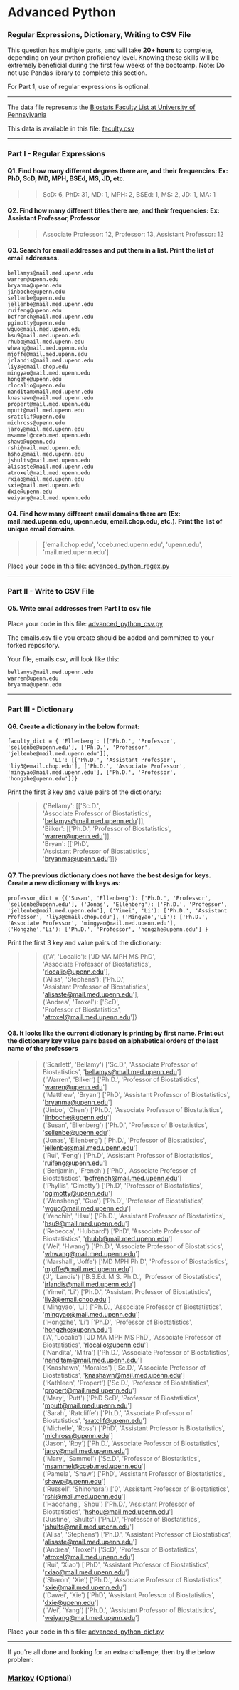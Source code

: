# Advanced Python    

### Regular Expressions, Dictionary, Writing to CSV File  

This question has multiple parts, and will take **20+ hours** to complete, depending on your python proficiency level.  Knowing these skills will be extremely beneficial during the first few weeks of the bootcamp.  Note:  Do not use Pandas library to complete this section.  

For Part 1, use of regular expressions is optional.  

---

The data file represents the [Biostats Faculty List at University of Pennsylvania](http://www.med.upenn.edu/cceb/biostat/faculty.shtml)

This data is available in this file:  [faculty.csv](python/faculty.csv)

--- 

### Part I - Regular Expressions  


#### Q1. Find how many different degrees there are, and their frequencies: Ex:  PhD, ScD, MD, MPH, BSEd, MS, JD, etc.

>> ScD: 6, PhD: 31, MD: 1, MPH: 2, BSEd: 1, MS: 2, JD: 1, MA: 1


#### Q2. Find how many different titles there are, and their frequencies:  Ex:  Assistant Professor, Professor

>> Associate Professor: 12, Professor: 13, Assistant Professor: 12


#### Q3. Search for email addresses and put them in a list.  Print the list of email addresses.

>> 
```
bellamys@mail.med.upenn.edu
warren@upenn.edu
bryanma@upenn.edu
jinboche@upenn.edu
sellenbe@upenn.edu
jellenbe@mail.med.upenn.edu
ruifeng@upenn.edu
bcfrench@mail.med.upenn.edu
pgimotty@upenn.edu
wguo@mail.med.upenn.edu
hsu9@mail.med.upenn.edu
rhubb@mail.med.upenn.edu
whwang@mail.med.upenn.edu
mjoffe@mail.med.upenn.edu
jrlandis@mail.med.upenn.edu
liy3@email.chop.edu
mingyao@mail.med.upenn.edu
hongzhe@upenn.edu
rlocalio@upenn.edu
nanditam@mail.med.upenn.edu
knashawn@mail.med.upenn.edu
propert@mail.med.upenn.edu
mputt@mail.med.upenn.edu
sratclif@upenn.edu
michross@upenn.edu
jaroy@mail.med.upenn.edu
msammel@cceb.med.upenn.edu
shawp@upenn.edu
rshi@mail.med.upenn.edu
hshou@mail.med.upenn.edu
jshults@mail.med.upenn.edu
alisaste@mail.med.upenn.edu
atroxel@mail.med.upenn.edu
rxiao@mail.med.upenn.edu
sxie@mail.med.upenn.edu
dxie@upenn.edu
weiyang@mail.med.upenn.edu
```

#### Q4. Find how many different email domains there are (Ex:  mail.med.upenn.edu, upenn.edu, email.chop.edu, etc.).  Print the list of unique email domains.

>> ['email.chop.edu', 'cceb.med.upenn.edu', 'upenn.edu', 'mail.med.upenn.edu']

Place your code in this file: [advanced_python_regex.py](python/advanced_python_regex.py)

---

### Part II - Write to CSV File

#### Q5.  Write email addresses from Part I to csv file

Place your code in this file: [advanced_python_csv.py](python/advanced_python_csv.py)

The emails.csv file you create should be added and committed to your forked repository.

Your file, emails.csv, will look like this:
```
bellamys@mail.med.upenn.edu
warren@upenn.edu
bryanma@upenn.edu
```

---

### Part III - Dictionary

#### Q6.  Create a dictionary in the below format:
```
faculty_dict = { 'Ellenberg': [['Ph.D.', 'Professor', 'sellenbe@upenn.edu'], ['Ph.D.', 'Professor', 'jellenbe@mail.med.upenn.edu']],
              'Li': [['Ph.D.', 'Assistant Professor', 'liy3@email.chop.edu'], ['Ph.D.', 'Associate Professor', 'mingyao@mail.med.upenn.edu'], ['Ph.D.', 'Professor', 'hongzhe@upenn.edu']]}
```
Print the first 3 key and value pairs of the dictionary:

>> {'Bellamy': [['Sc.D.',  
              'Associate Professor of Biostatistics',  
              'bellamys@mail.med.upenn.edu']],  
 'Bilker': [['Ph.D.', 'Professor of Biostatistics', 'warren@upenn.edu']],  
 'Bryan': [['PhD',  
            'Assistant Professor of Biostatistics',  
            'bryanma@upenn.edu']]}

#### Q7.  The previous dictionary does not have the best design for keys.  Create a new dictionary with keys as:

```
professor_dict = {('Susan', 'Ellenberg'): ['Ph.D.', 'Professor', 'sellenbe@upenn.edu'], ('Jonas', 'Ellenberg'): ['Ph.D.', 'Professor', 'jellenbe@mail.med.upenn.edu'], ('Yimei', 'Li'): ['Ph.D.', 'Assistant Professor', 'liy3@email.chop.edu'], ('Mingyao','Li'): ['Ph.D.', 'Associate Professor', 'mingyao@mail.med.upenn.edu'], ('Hongzhe','Li'): ['Ph.D.', 'Professor', 'hongzhe@upenn.edu'] }
```

Print the first 3 key and value pairs of the dictionary:

>> {('A', 'Localio'): ['JD MA MPH MS PhD',  
                    'Associate Professor of Biostatistics',  
                    'rlocalio@upenn.edu'],  
 ('Alisa', 'Stephens'): ['Ph.D.',  
                         'Assistant Professor of Biostatistics',   
                         'alisaste@mail.med.upenn.edu'],  
 ('Andrea', 'Troxel'): ['ScD',  
                        'Professor of Biostatistics',  
                        'atroxel@mail.med.upenn.edu']}

#### Q8.  It looks like the current dictionary is printing by first name.  Print out the dictionary key value pairs based on alphabetical orders of the last name of the professors

>> ('Scarlett', 'Bellamy') ['Sc.D.', 'Associate Professor of Biostatistics', 'bellamys@mail.med.upenn.edu']  
('Warren', 'Bilker') ['Ph.D.', 'Professor of Biostatistics', 'warren@upenn.edu']  
('Matthew', 'Bryan') ['PhD', 'Assistant Professor of Biostatistics', 'bryanma@upenn.edu']  
('Jinbo', 'Chen') ['Ph.D.', 'Associate Professor of Biostatistics', 'jinboche@upenn.edu']  
('Susan', 'Ellenberg') ['Ph.D.', 'Professor of Biostatistics', 'sellenbe@upenn.edu']  
('Jonas', 'Ellenberg') ['Ph.D.', 'Professor of Biostatistics', 'jellenbe@mail.med.upenn.edu']  
('Rui', 'Feng') ['Ph.D', 'Assistant Professor of Biostatistics', 'ruifeng@upenn.edu']  
('Benjamin', 'French') ['PhD', 'Associate Professor of Biostatistics', 'bcfrench@mail.med.upenn.edu']  
('Phyllis', 'Gimotty') ['Ph.D', 'Professor of Biostatistics', 'pgimotty@upenn.edu']  
('Wensheng', 'Guo') ['Ph.D', 'Professor of Biostatistics', 'wguo@mail.med.upenn.edu']  
('Yenchih', 'Hsu') ['Ph.D.', 'Assistant Professor of Biostatistics', 'hsu9@mail.med.upenn.edu']  
('Rebecca', 'Hubbard') ['PhD', 'Associate Professor of Biostatistics', 'rhubb@mail.med.upenn.edu']  
('Wei', 'Hwang') ['Ph.D.', 'Associate Professor of Biostatistics', 'whwang@mail.med.upenn.edu']  
('Marshall', 'Joffe') ['MD MPH Ph.D', 'Professor of Biostatistics', 'mjoffe@mail.med.upenn.edu']  
('J', 'Landis') ['B.S.Ed. M.S. Ph.D.', 'Professor of Biostatistics', 'jrlandis@mail.med.upenn.edu']  
('Yimei', 'Li') ['Ph.D.', 'Assistant Professor of Biostatistics', 'liy3@email.chop.edu']  
('Mingyao', 'Li') ['Ph.D.', 'Associate Professor of Biostatistics', 'mingyao@mail.med.upenn.edu']  
('Hongzhe', 'Li') ['Ph.D', 'Professor of Biostatistics', 'hongzhe@upenn.edu']  
('A', 'Localio') ['JD MA MPH MS PhD', 'Associate Professor of Biostatistics', 'rlocalio@upenn.edu']  
('Nandita', 'Mitra') ['Ph.D.', 'Associate Professor of Biostatistics', 'nanditam@mail.med.upenn.edu']  
('Knashawn', 'Morales') ['Sc.D.', 'Associate Professor of Biostatistics', 'knashawn@mail.med.upenn.edu']  
('Kathleen', 'Propert') ['Sc.D.', 'Professor of Biostatistics', 'propert@mail.med.upenn.edu']  
('Mary', 'Putt') ['PhD ScD', 'Professor of Biostatistics', 'mputt@mail.med.upenn.edu']  
('Sarah', 'Ratcliffe') ['Ph.D.', 'Associate Professor of Biostatistics', 'sratclif@upenn.edu']  
('Michelle', 'Ross') ['PhD', 'Assistant Professor is Biostatistics', 'michross@upenn.edu']  
('Jason', 'Roy') ['Ph.D.', 'Associate Professor of Biostatistics', 'jaroy@mail.med.upenn.edu']  
('Mary', 'Sammel') ['Sc.D.', 'Professor of Biostatistics', 'msammel@cceb.med.upenn.edu']  
('Pamela', 'Shaw') ['PhD', 'Assistant Professor of Biostatistics', 'shawp@upenn.edu']  
('Russell', 'Shinohara') ['0', 'Assistant Professor of Biostatistics', 'rshi@mail.med.upenn.edu']  
('Haochang', 'Shou') ['Ph.D.', 'Assistant Professor of Biostatistics', 'hshou@mail.med.upenn.edu']  
('Justine', 'Shults') ['Ph.D.', 'Professor of Biostatistics', 'jshults@mail.med.upenn.edu']  
('Alisa', 'Stephens') ['Ph.D.', 'Assistant Professor of Biostatistics', 'alisaste@mail.med.upenn.edu']  
('Andrea', 'Troxel') ['ScD', 'Professor of Biostatistics', 'atroxel@mail.med.upenn.edu']  
('Rui', 'Xiao') ['PhD', 'Assistant Professor of Biostatistics', 'rxiao@mail.med.upenn.edu']  
('Sharon', 'Xie') ['Ph.D.', 'Associate Professor of Biostatistics', 'sxie@mail.med.upenn.edu']  
('Dawei', 'Xie') ['PhD', 'Assistant Professor of Biostatistics', 'dxie@upenn.edu']  
('Wei', 'Yang') ['Ph.D.', 'Assistant Professor of Biostatistics', 'weiyang@mail.med.upenn.edu']  

Place your code in this file: [advanced_python_dict.py](python/advanced_python_dict.py)

--- 

If you're all done and looking for an extra challenge, then try the below problem:  

### [Markov](python/markov.py) (Optional)


